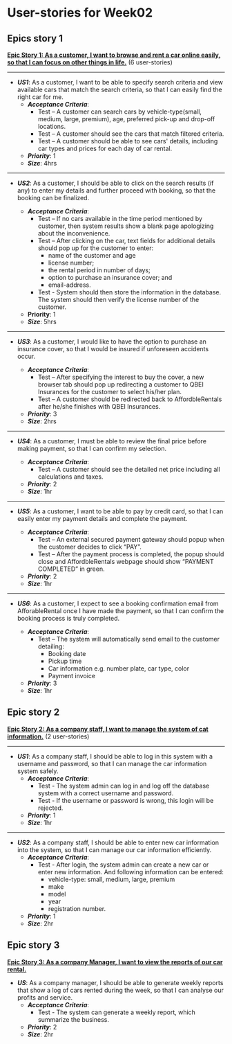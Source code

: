 # User-stories for Week02

## Epics story 1

**<u>Epic Story 1: As a customer, I want to browse and rent a car online easily, so that I can focus on other things in life.</u>** (6 user-stories)

----

- ***US1***: As a customer, I want to be able to specify search criteria and view available cars that match the search criteria, so that I can easily find the right car for me.
  - ***Acceptance Criteria***:
    - Test – A customer can search cars by vehicle-type(small, medium, large, premium), age, preferred pick-up and drop-off locations.
    - Test – A customer should see the cars that match filtered criteria.
    - Test – A customer should be able to see cars' details, including car types and prices for each day of car rental.
  - ***Priority***: 1
  - ***Size***: 4hrs

----

- ***US2***: As a customer, I should be able to click on the search results (if any) to enter my details and further proceed with booking, so that the booking can be finalized.

  - ***Acceptance Criteria***:
    - Test – If no cars available in the time period mentioned by customer, then system results show a blank page apologizing about the inconvenience.
    - Test – After clicking on the car, text fields for additional details should pop up for the customer to enter:
      - name of the customer and age
      - license number;
      - the rental period in number of days;
      - option to purchase an insurance cover; and
      - email-address.
    - Test - System should then store the information in the database. The system should then verify the license number of the customer.
  - **Priority**: 1 
  - ***Size***: 5hrs

-----

- ***US3***: As a customer, I would like to have the option to purchase an insurance cover, so that I would be insured if unforeseen accidents occur.

  - ***Acceptance Criteria***:
    - Test – After specifying the interest to buy the cover, a new browser tab should pop up redirecting a customer to QBEI Insurances for the customer to select his/her plan.
    - Test – A customer should be redirected back to AffordbleRentals after he/she finishes with QBEI Insurances.
  - ***Priority***: 3
  - ***Size***: 2hrs

--------

- ***US4***: As a customer, I must be able to review the final price before making payment, so that I can confirm my selection.

  - ***Acceptance Criteria***:
    - Test – A customer should see the detailed net price including all calculations and taxes.
  - ***Priority***: 2
  - ***Size***: 1hr

-----

- ***US5***: As a customer, I want to be able to pay by credit card, so that I can easily enter my payment details and complete the payment.

  - ***Acceptance Criteria***:
    - Test – An external secured payment gateway should popup when the customer decides to click “PAY”.
    - Test – After the payment process is completed, the popup should close and AffordbleRentals webpage should show “PAYMENT COMPLETED” in green.
  - ***Priority***: 2
  - ***Size***: 1hr

-----

- ***US6***: As a customer, I expect to see a booking confirmation email from AfforableRental once I have made the payment, so that I can confirm the booking process is truly completed.

  - ***Acceptance Criteria***:
    - Test – The system will automatically send email to the customer detailing:
      - Booking date
      - Pickup time
      - Car information e.g. number plate, car type, color
      - Payment invoice
  - ***Priority***: 3
  - ***Size***: 1hr

## Epic story 2

**<u>Epic Story 2: As a company staff, I want to manage the system of cat information.</u>** (2 user-stories)

---

- ***US1***: As a company staff, I should be able to log in this system with a username and password, so that I can manage the car information system safely.
  - ***Acceptance Criteria***:
    - Test - The system admin can log in and log off the database system with a correct username and password.
    - Test - If the username or password is wrong, this login will be rejected.
  - ***Priority***: 1
  - ***Size***: 1hr

-----

- ***US2***: As a company staff, I should be able to enter new car information into the system, so that I can manage our car information efficiently.
  - ***Acceptance Criteria***:
    - Test - After login, the system admin can create a new car or enter new information. And following information can be entered: 
      - vehicle-type: small, medium, large, premium
      - make
      - model
      - year
      - registration number.
  - ***Priority***: 1
  - ***Size***: 2hr

## Epic story 3

**<u>Epic Story 3: As a company Manager, I want to view the reports of our car rental.</u>**

- ***US***: As a company manager,  I should be able to generate weekly reports that show a log of cars rented during the week, so that I can analyse our profits and service.
  - ***Acceptance Criteria***:
    - Test - The system can generate a weekly report, which summarize the business.
  - ***Priority***: 2
  - ***Size***: 2hr
